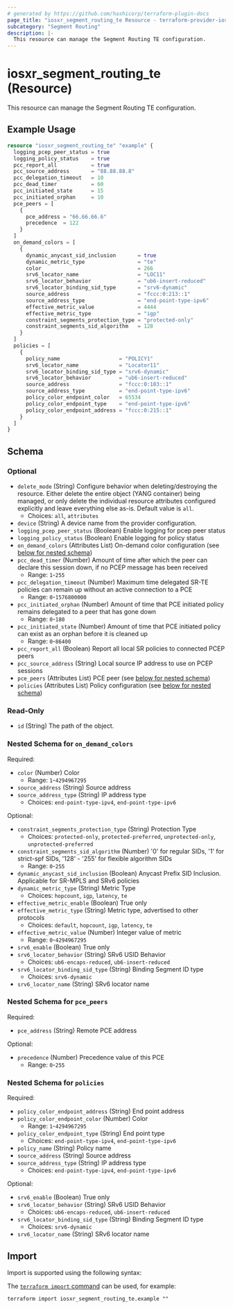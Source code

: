 ```yaml
---
# generated by https://github.com/hashicorp/terraform-plugin-docs
page_title: "iosxr_segment_routing_te Resource - terraform-provider-iosxr"
subcategory: "Segment Routing"
description: |-
  This resource can manage the Segment Routing TE configuration.
---
```


# iosxr_segment_routing_te (Resource)

This resource can manage the Segment Routing TE configuration.

## Example Usage

```terraform
resource "iosxr_segment_routing_te" "example" {
  logging_pcep_peer_status = true
  logging_policy_status    = true
  pcc_report_all           = true
  pcc_source_address       = "88.88.88.8"
  pcc_delegation_timeout   = 10
  pcc_dead_timer           = 60
  pcc_initiated_state      = 15
  pcc_initiated_orphan     = 10
  pce_peers = [
    {
      pce_address = "66.66.66.6"
      precedence  = 122
    }
  ]
  on_demand_colors = [
    {
      dynamic_anycast_sid_inclusion       = true
      dynamic_metric_type                 = "te"
      color                               = 266
      srv6_locator_name                   = "LOC11"
      srv6_locator_behavior               = "ub6-insert-reduced"
      srv6_locator_binding_sid_type       = "srv6-dynamic"
      source_address                      = "fccc:0:213::1"
      source_address_type                 = "end-point-type-ipv6"
      effective_metric_value              = 4444
      effective_metric_type               = "igp"
      constraint_segments_protection_type = "protected-only"
      constraint_segments_sid_algorithm   = 128
    }
  ]
  policies = [
    {
      policy_name                   = "POLICY1"
      srv6_locator_name             = "Locator11"
      srv6_locator_binding_sid_type = "srv6-dynamic"
      srv6_locator_behavior         = "ub6-insert-reduced"
      source_address                = "fccc:0:103::1"
      source_address_type           = "end-point-type-ipv6"
      policy_color_endpoint_color   = 65534
      policy_color_endpoint_type    = "end-point-type-ipv6"
      policy_color_endpoint_address = "fccc:0:215::1"
    }
  ]
}
```

<!-- schema generated by tfplugindocs -->
## Schema

### Optional

- `delete_mode` (String) Configure behavior when deleting/destroying the resource. Either delete the entire object (YANG container) being managed, or only delete the individual resource attributes configured explicitly and leave everything else as-is. Default value is `all`.
  - Choices: `all`, `attributes`
- `device` (String) A device name from the provider configuration.
- `logging_pcep_peer_status` (Boolean) Enable logging for pcep peer status
- `logging_policy_status` (Boolean) Enable logging for policy status
- `on_demand_colors` (Attributes List) On-demand color configuration (see [below for nested schema](#nestedatt--on_demand_colors))
- `pcc_dead_timer` (Number) Amount of time after which the peer can declare this session down, if no PCEP message has been received
  - Range: `1`-`255`
- `pcc_delegation_timeout` (Number) Maximum time delegated SR-TE policies can remain up without an active connection to a PCE
  - Range: `0`-`1576800000`
- `pcc_initiated_orphan` (Number) Amount of time that PCE initiated policy remains delegated to a peer that has gone down
  - Range: `0`-`180`
- `pcc_initiated_state` (Number) Amount of time that PCE initiated policy can exist as an orphan before it is cleaned up
  - Range: `0`-`86400`
- `pcc_report_all` (Boolean) Report all local SR policies to connected PCEP peers
- `pcc_source_address` (String) Local source IP address to use on PCEP sessions
- `pce_peers` (Attributes List) PCE peer (see [below for nested schema](#nestedatt--pce_peers))
- `policies` (Attributes List) Policy configuration (see [below for nested schema](#nestedatt--policies))

### Read-Only

- `id` (String) The path of the object.

<a id="nestedatt--on_demand_colors"></a>
### Nested Schema for `on_demand_colors`

Required:

- `color` (Number) Color
  - Range: `1`-`4294967295`
- `source_address` (String) Source address
- `source_address_type` (String) IP address type
  - Choices: `end-point-type-ipv4`, `end-point-type-ipv6`

Optional:

- `constraint_segments_protection_type` (String) Protection Type
  - Choices: `protected-only`, `protected-preferred`, `unprotected-only`, `unprotected-preferred`
- `constraint_segments_sid_algorithm` (Number) '0' for regular SIDs, '1' for strict-spf SIDs, '128' - '255' for flexible algorithm SIDs
  - Range: `0`-`255`
- `dynamic_anycast_sid_inclusion` (Boolean) Anycast Prefix SID Inclusion. Applicable for SR-MPLS and SRv6 policies
- `dynamic_metric_type` (String) Metric Type
  - Choices: `hopcount`, `igp`, `latency`, `te`
- `effective_metric_enable` (Boolean) True only
- `effective_metric_type` (String) Metric type, advertised to other protocols
  - Choices: `default`, `hopcount`, `igp`, `latency`, `te`
- `effective_metric_value` (Number) Integer value of metric
  - Range: `0`-`4294967295`
- `srv6_enable` (Boolean) True only
- `srv6_locator_behavior` (String) SRv6 USID Behavior
  - Choices: `ub6-encaps-reduced`, `ub6-insert-reduced`
- `srv6_locator_binding_sid_type` (String) Binding Segment ID type
  - Choices: `srv6-dynamic`
- `srv6_locator_name` (String) SRv6 locator name


<a id="nestedatt--pce_peers"></a>
### Nested Schema for `pce_peers`

Required:

- `pce_address` (String) Remote PCE address

Optional:

- `precedence` (Number) Precedence value of this PCE
  - Range: `0`-`255`


<a id="nestedatt--policies"></a>
### Nested Schema for `policies`

Required:

- `policy_color_endpoint_address` (String) End point address
- `policy_color_endpoint_color` (Number) Color
  - Range: `1`-`4294967295`
- `policy_color_endpoint_type` (String) End point type
  - Choices: `end-point-type-ipv4`, `end-point-type-ipv6`
- `policy_name` (String) Policy name
- `source_address` (String) Source address
- `source_address_type` (String) IP address type
  - Choices: `end-point-type-ipv4`, `end-point-type-ipv6`

Optional:

- `srv6_enable` (Boolean) True only
- `srv6_locator_behavior` (String) SRv6 USID Behavior
  - Choices: `ub6-encaps-reduced`, `ub6-insert-reduced`
- `srv6_locator_binding_sid_type` (String) Binding Segment ID type
  - Choices: `srv6-dynamic`
- `srv6_locator_name` (String) SRv6 locator name

## Import

Import is supported using the following syntax:

The [`terraform import` command](https://developer.hashicorp.com/terraform/cli/commands/import) can be used, for example:

```shell
terraform import iosxr_segment_routing_te.example ""
```
